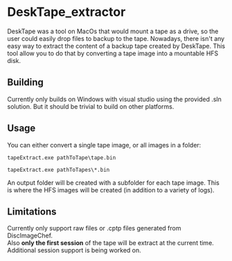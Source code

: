 # DeskTape_extractor
DeskTape was a tool on MacOs that would mount a tape as a drive, so the user could easily drop files to backup to the tape. Nowadays, there isn't any easy way to extract the content of a backup tape created by DeskTape. This tool allow you to do that by converting a tape image into a mountable HFS disk.

## Building
Currently only builds on Windows with visual studio using the provided .sln solution. But it should be trivial to build on other platforms.

## Usage
You can either convert a single tape image, or all images in a folder:
```
tapeExtract.exe pathToTape\tape.bin
```
```
tapeExtract.exe pathToTapes\*.bin
```

An output folder will be created with a subfolder for each tape image. This is where the HFS images will be created (in addition to a variety of logs).

## Limitations
Currently only support raw files or .cptp files generated from DiscImageChef.  
Also **only the first session** of the tape will be extract at the current time. Additional session support is being worked on.
